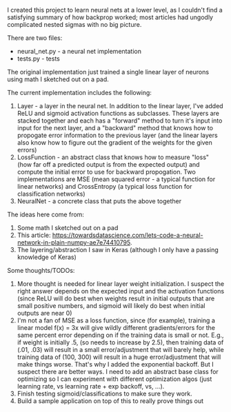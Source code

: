 I created this project to learn neural nets at a lower level, as I couldn't find a satisfying summary of how backprop worked; most articles had ungodly complicated nested sigmas with no big picture.

There are two files:
* neural_net.py - a neural net implementation
* tests.py - tests

The original implementation just trained a single linear layer of neurons using
math I sketched out on a pad.

The current implementation includes the following:
1) Layer - a layer in the neural net. In addition to the linear layer, I've added ReLU and sigmoid activation functions as subclasses. These layers are stacked together and each has a "forward" method to turn it's input into input for the next layer, and a "backward" method that knows how to propogate error information to the previous layer (and the linear layers also know how to figure out the gradient of the weights for the given errors) 
2) LossFunction - an abstract class that knows how to measure "loss" (how far off a predicted output is from the expected output) and compute the initial error to use for backward propogation. Two implementations are MSE (mean squared error - a typical function for linear networks) and CrossEntropy (a typical loss function for classification networks)
3) NeuralNet - a concrete class that puts the above together

The ideas here come from:
1) Some math I sketched out on a pad
2) This article: https://towardsdatascience.com/lets-code-a-neural-network-in-plain-numpy-ae7e74410795.
3) The layering/abstraction I saw in Keras (although I only have a passing knowledge of Keras)

Some thoughts/TODOs:
1) More thought is needed for linear layer weight initialization. I suspect the right answer depends on the expected input and the activation functions (since ReLU will do best when weights result in initial outputs that are small positive numbers, and sigmoid will likely do best when initial outputs are near 0)
2) I'm not a fan of MSE as a loss function, since (for example), training a linear model f(x) = 3x will give wildly different gradients/errors for the same percent error depending on if the training data is small or not. E.g., if weight is initially .5, (so needs to increase by 2.5), then training data of (.01, .03) will result in a small error/adjustment that will barely help, while training data of (100, 300) will result in a huge error/adjustment that will make things worse. That's why I added the exponential backoff. But I suspect there are better ways. I need to add an abstract base class for optimizing so I can experiment with different optimization algos (just learning rate, vs learning rate + exp backoff, vs, ...).
3) Finish testing sigmoid/classifications to make sure they work.
4) Build a sample application on top of this to really prove things out
